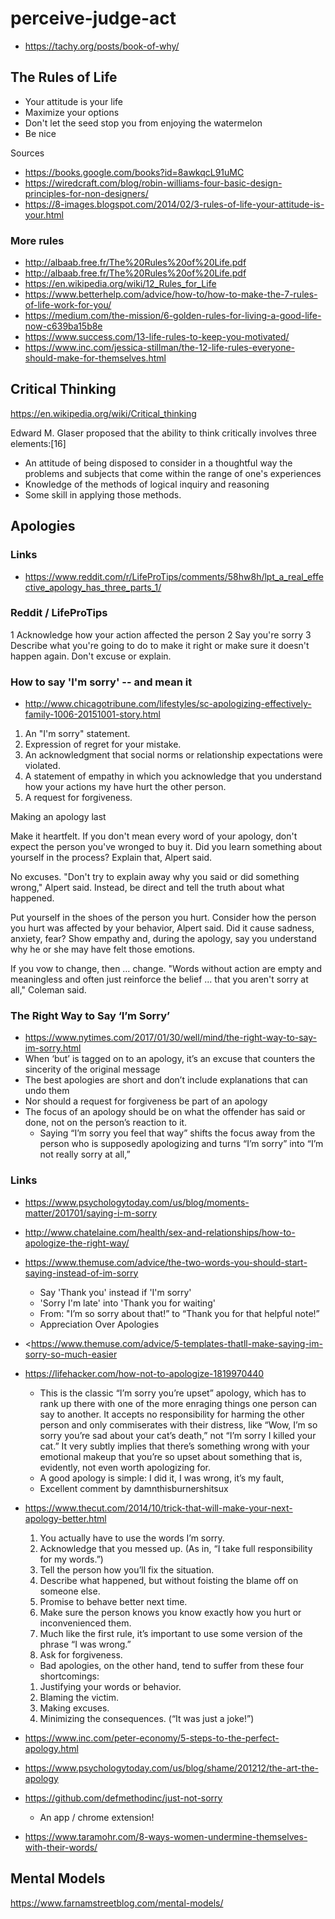 
# perceive-judge-act

* https://tachy.org/posts/book-of-why/

## The Rules of Life

* Your attitude is your life
* Maximize your options
* Don't let the seed stop you from enjoying the watermelon
* Be nice

Sources

* https://books.google.com/books?id=8awkqcL91uMC
* https://wiredcraft.com/blog/robin-williams-four-basic-design-principles-for-non-designers/
* https://8-images.blogspot.com/2014/02/3-rules-of-life-your-attitude-is-your.html


### More rules

* http://albaab.free.fr/The%20Rules%20of%20Life.pdf
* http://albaab.free.fr/The%20Rules%20of%20Life.pdf
* https://en.wikipedia.org/wiki/12_Rules_for_Life
* https://www.betterhelp.com/advice/how-to/how-to-make-the-7-rules-of-life-work-for-you/
* https://medium.com/the-mission/6-golden-rules-for-living-a-good-life-now-c639ba15b8e
* https://www.success.com/13-life-rules-to-keep-you-motivated/
* https://www.inc.com/jessica-stillman/the-12-life-rules-everyone-should-make-for-themselves.html


## Critical Thinking

https://en.wikipedia.org/wiki/Critical_thinking

Edward M. Glaser proposed that the ability to think critically involves three elements:[16]

* An attitude of being disposed to consider in a thoughtful way the problems and subjects that come within the range of one's experiences
* Knowledge of the methods of logical inquiry and reasoning
* Some skill in applying those methods.




## Apologies

### Links

* <https://www.reddit.com/r/LifeProTips/comments/58hw8h/lpt_a_real_effective_apology_has_three_parts_1/>


### Reddit / LifeProTips

1 Acknowledge how your action affected the person
2 Say you're sorry
3 Describe what you're going to do to make it right or make sure it doesn't happen again. Don't excuse or explain.


### How to say 'I'm sorry' -- and mean it
* <http://www.chicagotribune.com/lifestyles/sc-apologizing-effectively-family-1006-20151001-story.html>
1. An "I'm sorry" statement.
2. Expression of regret for your mistake.
3. An acknowledgment that social norms or relationship expectations were violated.
4. A statement of empathy in which you acknowledge that you understand how your actions my have hurt the other person.
5. A request for forgiveness.


Making an apology last

Make it heartfelt. If you don't mean every word of your apology, don't expect the person you've wronged to buy it. Did you learn something about yourself in the process? Explain that, Alpert said.

No excuses. "Don't try to explain away why you said or did something wrong," Alpert said. Instead, be direct and tell the truth about what happened.

Put yourself in the shoes of the person you hurt. Consider how the person you hurt was affected by your behavior, Alpert said. Did it cause sadness, anxiety, fear? Show empathy and, during the apology, say you understand why he or she may have felt those emotions.

If you vow to change, then … change. "Words without action are empty and meaningless and often just reinforce the belief ... that you aren't sorry at all," Coleman said.


### The Right Way to Say ‘I’m Sorry’

* <https://www.nytimes.com/2017/01/30/well/mind/the-right-way-to-say-im-sorry.html>
* When ‘but’ is tagged on to an apology, it’s an excuse that counters the sincerity of the original message
* The best apologies are short and don’t include explanations that can undo them
* Nor should a request for forgiveness be part of an apology
* The focus of an apology should be on what the offender has said or done, not on the person’s reaction to it.
	* Saying “I’m sorry you feel that way” shifts the focus away from the person who is supposedly apologizing and turns “I’m sorry” into “I’m not really sorry at all,”

### Links

* <https://www.psychologytoday.com/us/blog/moments-matter/201701/saying-i-m-sorry>
* <http://www.chatelaine.com/health/sex-and-relationships/how-to-apologize-the-right-way/>
* <https://www.themuse.com/advice/the-two-words-you-should-start-saying-instead-of-im-sorry>
	* Say 'Thank you' instead if 'I'm sorry'
	* 'Sorry I'm late' into 'Thank you for waiting'
	* From: "I’m so sorry about that!” to “Thank you for that helpful note!”
	* Appreciation Over Apologies

* <https://www.themuse.com/advice/5-templates-thatll-make-saying-im-sorry-so-much-easier
>
* <https://lifehacker.com/how-not-to-apologize-1819970440>
	* This is the classic “I’m sorry you’re upset” apology, which has to rank up there with one of the more enraging things one person can say to another. It accepts no responsibility for harming the other person and only commiserates with their distress, like “Wow, I’m so sorry you’re sad about your cat’s death,” not “I’m sorry I killed your cat.” It very subtly implies that there’s something wrong with your emotional makeup that you’re so upset about something that is, evidently, not even worth apologizing for.
	* A good apology is simple: I did it, I was wrong, it’s my fault,
	* Excellent comment by damnthisburnershitsux


* <https://www.thecut.com/2014/10/trick-that-will-make-your-next-apology-better.html>
	1. You actually have to use the words I’m sorry.
	2. Acknowledge that you messed up. (As in, “I take full responsibility for my words.”)
	3. Tell the person how you’ll fix the situation.
	4. Describe what happened, but without foisting the blame off on someone else.
	5. Promise to behave better next time.
	6. Make sure the person knows you know exactly how you hurt or inconvenienced them.
	7. Much like the first rule, it’s important to use some version of the phrase “I was wrong.”
	8. Ask for forgiveness.

	* Bad apologies, on the other hand, tend to suffer from these four shortcomings:

	1. Justifying your words or behavior.
	2. Blaming the victim.
	3. Making excuses.
	4. Minimizing the consequences. (“It was just a joke!”)

* <https://www.inc.com/peter-economy/5-steps-to-the-perfect-apology.html>
* <https://www.psychologytoday.com/us/blog/shame/201212/the-art-the-apology>

* <https://github.com/defmethodinc/just-not-sorry>
	* An app / chrome extension!

* <https://www.taramohr.com/8-ways-women-undermine-themselves-with-their-words/>

## Mental Models

https://www.farnamstreetblog.com/mental-models/


